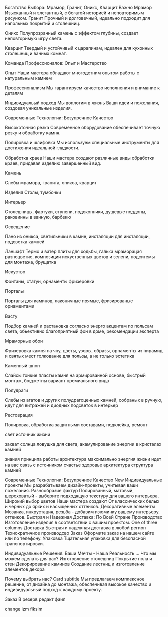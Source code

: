 
Богатство Выбора: Мрамор, Гранит, Оникс, Кварцит Важно
Мрамор
Изысканный и элегантный, с богатой историей и неповторимым рисунком.
Гранит
Прочный и долговечный, идеально подходит для напольных покрытий и столешниц.

Оникс
Полупрозрачный камень с эффектом глубины, создает неповторимую игру света.

Кварцит
Твердый и устойчивый к царапинам, идеален для кухонных столешниц и ванных комнат.

Команда Профессионалов: Опыт и Мастерство

Опыт
Наши мастера обладают многодетним опытом работы с натуральным камнем

Профессионализм
Мы гарантируем качество исполнения и внимание к деталям

Индивидуальый подход
Мы воплотим в жизнь Ваши идеи и пожелания, создовая уникальные изделия.

Современные Технологии: Безупречное Качество

Высокоточная резка
Современное оборудование обеспечивает точную резку и обработку камня.

Полировка и шлифовка
Мы используем специальные инструменты для достижения идеальной гладкости.

Обработка краев
Наши мастера создают различные виды обработки краев, придавая изделию завершенный вид.


Камень

Слебы мрамора, гранита, оникса, кварцит

Изделия
Столы, тумбочки

Интерьер

Столешницы, фартуки, ступени, подоконники, душевые поддоны, раковинны в ванную, барбекю

Освещение

Пано из оникса, светильники в камне, инсталяции для инсталяции, подсветка камней

Ланшафт
Термо и ватер плиты для ходьбы, галька мраморацая разноцветие, композиции искуственных цветов и зелени, подситемы для монтажа, брущатка

Искуство

Фонтаны, статуи, орнаменты фризеровки

Порталы

Порталы для каминов, лаконичные прямые, фризированые орнаментами

Васту

Подбор камней и растановка согласно энерго акцентам по польсам света, обьективно благоприятный фон в доме, рекомендации эксперта

Мраморные обои

Фризеровка камня на чпу, цветы, узоры, образы, орнаменты из пирамид и святых мест толкование для пользы, а не только эстетика

Каменный шпон

Слайсы тонкие пласты камня на армированной основе, быстрый монтаж, бюджетны вариант премиального вида

Полудраги

Слебы из агатов и других полудрагоценных камней, собраных в ручную, идут для витражей и диодных подсветок в интерьер

Рестоврация

Полировка, обработка защитными составами, подклейка, ремонт

свет источник жизни

захват солнца ловушка для света, акамулирование энергии в кристалах камней 

знания принципа работы архитектура
максимально энергия жизни идет на вас 
связь с источником 
счастье здоровье
архитектура структура камней


Современные Технологии: Безупречное Качество
New
Индивидуальные проекты
Мы разрабатываем дизайн-проекты, учитывая ваши пожелания.
Разнообразие фактур
Полированный, матовый, шероховатый - выберите подходящую текстуру для вашего интерьера.
Широкий выбор цветов
Наши мастера создают От классических белых и черных до ярких и насыщенных оттенков.
Декоративные элементы
Мозаика, инкрустация, резьба - добавим изюминку вашему интерьеру. оттенков.
Быстрая и Надежная Доставка: По Всей Стране
Производство
Изготовление изделия в соответствии с вашим проектом.
One of three columns
Доставка
Быстрая и надежная доставка в любой регион
Технократичное производсво
Заказ
Оформите заказ на нашем сайте или по телефону.
Упаковка
Тщательная упаковка для безопасной транспортировки.


Индивидуальные Решения: Ваши Мечты - Наша Реальность
...
Что мы можем сделать для вас?
Изготовление столешниц Покрытие пола и стен Декорирование каминов Создание лестниц и изготовление элементов декора

Почему выбрать нас?
Card subtitle
Мы предлагаем комплексное решение, от дизайна до монтажа, обеспечивая высокое качество и индивидуальный подход к каждому проекту.

Заказ В резерв редакт фаил

change izm fiksim